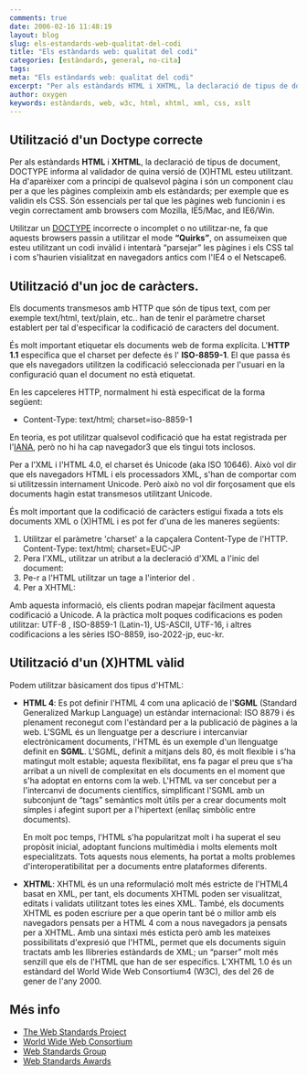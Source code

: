 ```yaml
---
comments: true
date: 2006-02-16 11:48:19
layout: blog
slug: els-estandards-web-qualitat-del-codi
title: "Els estàndards web: qualitat del codi"
categories: [estàndards, general, no-cita]
tags:
meta: "Els estàndards web: qualitat del codi"
excerpt: "Per als estàndards HTML i XHTML, la declaració de tipus de document, DOCTYPE informa al validador de quina versió de (X)HTML esteu utilitzant"
author: oxygen
keywords: estàndards, web, w3c, html, xhtml, xml, css, xslt
---
```


## Utilització d'un Doctype correcte

Per als estàndards **HTML** i **XHTML**, la declaració de tipus de document, DOCTYPE informa al validador de quina versió de (X)HTML esteu utilitzant. Ha d'aparèixer com a principi de qualsevol pàgina i són un component clau per a que les pàgines compleixin amb els estàndards;  per exemple que es validin els CSS. Són essencials per tal que les pàgines web funcionin i es vegin correctament amb browsers com Mozilla, IE5/Mac, and IE6/Win.

Utilitzar un [DOCTYPE](http://www.w3.org/QA/2002/04/Web-Quality 'W3C QA - How to achieve Web standards and quality on your Web site?') incorrecte o incomplet o no utilitzar-ne, fa que aquests browsers passin a utilitzar el mode **“Quirks”**, on assumeixen que esteu utilitzant un codi invàlid i intentarà “parsejar” les pàgines i els CSS tal i com s'haurien visialitzat en navegadors antics com l'IE4 o el Netscape6.

## Utilització d'un joc de caràcters.

Els documents transmesos amb HTTP que són de tipus text, com per exemple text/html, text/plain, etc.. han de tenir el paràmetre charset establert per tal d'especificar la codificació de caracters del document.

És molt important etiquetar els documents web de forma explícita. L'**HTTP 1.1** especifica que el charset per defecte és l' **ISO-8859-1**. El que passa és que els navegadors utilitzen la codificació seleccionada per l'usuari en la configuració quan el document no està etiquetat.

En les capceleres HTTP, normalment hi està especificat de la forma següent:

- Content-Type: text/html; charset=iso-8859-1

En teoria, es pot utilitzar qualsevol codificació que ha estat registrada per l'[IANA](http://www.iana.org/assignments/character-sets/character-sets.xhtml 'Character Sets'), però no hi ha cap navegador3 que els tingui tots inclosos.

Per a l'XML i l'HTML 4.0, el charset és Unicode (aka ISO 10646). Això vol dir que els navegadors HTML i els processadors XML, s'han de comportar com si utilitzessin internament Unicode. Però això no vol dir forçosament que els documents hagin estat transmesos utilitzant Unicode.

És molt important que la codificació de caràcters estigui fixada a tots els documents XML o (X)HTML i es pot fer d'una de les maneres següents:

1. Utilitzar el paràmetre 'charset' a la capçalera Content-Type de l'HTTP. Content-Type: text/html; charset=EUC-JP
2. Pera l'XML, utilitzar un atribut a la decleració d'XML a l'inic del document:<?xml version="1.0" encoding="iso-8859-1" ?>
3. Pe-r a l'HTML utilitzar un tage <meta> a l'interior del <head>. <meta http-equiv="Content-Type" content="text/html;charset=utf-8" >
4. Per a XHTML: <meta http-equiv="Content-Type" content="text/html;charset=utf-8" />

Amb aquesta informació, els clients podran mapejar fàcilment aquesta codificació a Unicode. A la pràctica molt poques codificacions es poden utilitzar: UTF-8 , ISO-8859-1 (Latin-1), US-ASCII, UTF-16, i altres codificacions a les sèries ISO-8859, iso-2022-jp, euc-kr.

## Utilització d'un (X)HTML vàlid

Podem utilitzar bàsicament dos tipus d'HTML:

- **HTML 4**: Es pot definir l'HTML 4 com una aplicació de l'**SGML** (Standard Generalized Markup Language) un estàndar internacional: ISO 8879 i és plenament reconegut com l'estàndard per a la publicació de pàgines a la web. L'SGML és un llenguatge per a descriure i intercanviar electrònicament documents, l'HTML és un exemple d'un llenguatge definit en **SGML**. L'SGML, definit a mitjans dels 80, és molt flexible i s'ha matingut molt estable; aquesta flexibilitat, ens fa pagar el preu que s'ha arribat a un nivell de complexitat en els documents en el moment que s'ha adoptat en entorns com la web. L'HTML va ser concebut per a l'intercanvi de documents científics, simplificant l'SGML amb un subconjunt de “tags” semàntics molt útils per a crear documents molt símples i afegint suport per a l'hipertext (enllaç simbòlic entre documents).

	En molt poc temps, l'HTML s'ha popularitzat molt i ha superat el seu propòsit inicial, adoptant funcions multimèdia i molts elements molt especialitzats. Tots aquests nous elements, ha portat a molts problemes d'interoperatibilitat per a documents entre plataformes diferents.

- **XHTML**: XHTML és un una reformulació molt més estricte de l'HTML4 basat en XML, per tant, els documents XHTML poden ser visualitzat, editats i validats utilitzant totes les eines XML. També, els documents XHTML es poden escriure per a que operin tant bé o millor amb els navegadors pensats per a HTML 4 com a nous navegadors ja pensats per a XHTML. Amb una sintaxi més esticta però amb les mateixes possibilitats d'expresió que l'HTML, permet que els documents siguin tractats amb les llibreries estàndards de XML; un “parser” molt més senzill que els de l'HTML que han de ser específics. L'XHTML 1.0 és un estàndard del World Wide Web Consortium4 (W3C), des del 26 de gener de l'any 2000.

## Més info

- [The Web Standards Project](http://www.webstandards.org/ 'The Web Standards Project')
- [World Wide Web Consortium](http://www.w3.org/ 'World Wide Web Consortium')
- [Web Standards Group](http://webstandardsgroup.org/ 'Web Standards Group')
- [Web Standards Awards](http://www.webstandardsawards.com/ 'Web Standards Awards')